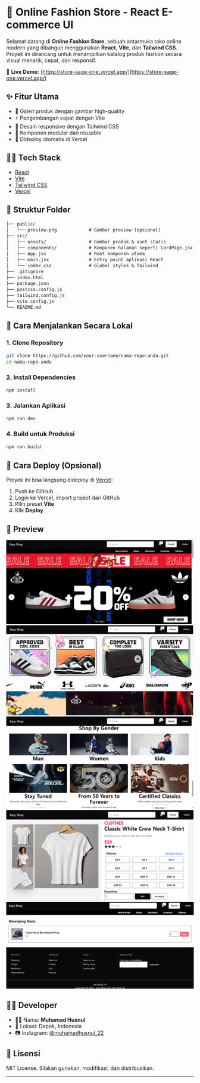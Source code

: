 # 🛒 Online Fashion Store - React E-commerce UI

Selamat datang di **Online Fashion Store**, sebuah antarmuka toko online modern yang dibangun menggunakan **React**, **Vite**, dan **Tailwind CSS**. Proyek ini dirancang untuk menampilkan katalog produk fashion secara visual menarik, cepat, dan responsif.

🔗 **Live Demo**: [https://store-sage-one.vercel.app/](https://store-sage-one.vercel.app/)

## ✨ Fitur Utama

- 📸 Galeri produk dengan gambar high-quality
- ⚡ Pengembangan cepat dengan Vite
- 🎨 Desain responsive dengan Tailwind CSS
- 🧩 Komponen modular dan reusable
- 🚀 Dideploy otomatis di Vercel

## 🧑‍💻 Tech Stack

- [React](https://reactjs.org/)
- [Vite](https://vitejs.dev/)
- [Tailwind CSS](https://tailwindcss.com/)
- [Vercel](https://vercel.com/)

## 📂 Struktur Folder

```
├── public/
│   └── preview.png            # Gambar preview (opsional)
├── src/
│   ├── assets/                # Gambar produk & aset statis
│   ├── components/            # Komponen halaman seperti CardPage.jsx
│   ├── App.jsx                # Root komponen utama
│   ├── main.jsx               # Entry point aplikasi React
│   └── index.css              # Global styles & Tailwind
├── .gitignore
├── index.html
├── package.json
├── postcss.config.js
├── tailwind.config.js
├── vite.config.js
└── README.md
```

## 🚀 Cara Menjalankan Secara Lokal

### 1. Clone Repository

```bash
git clone https://github.com/your-username/nama-repo-anda.git
cd nama-repo-anda
```

### 2. Install Dependencies

```bash
npm install
```

### 3. Jalankan Aplikasi

```bash
npm run dev
```

### 4. Build untuk Produksi

```bash
npm run build
```

## 🔧 Cara Deploy (Opsional)

Proyek ini bisa langsung dideploy di [Vercel](https://vercel.com/):

1. Push ke GitHub
2. Login ke Vercel, import project dari GitHub
3. Pilih preset **Vite**
4. Klik **Deploy**

## 📸 Preview

![alt text](image-1.png)
![alt text](image-2.png)
![alt text](image-3.png)
![alt text](image-4.png)
![alt text](image-5.png)


## 👨‍🎨 Developer

- 🧑‍💻 Nama: **Muhamad Husnul**
- 📍 Lokasi: Depok, Indonesia
- 📷 Instagram: [@muhamadhusnul_22](https://instagram.com/muhamadhusnul_22)

## 📜 Lisensi

MIT License. Silakan gunakan, modifikasi, dan distribusikan.

---
